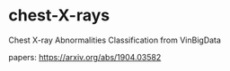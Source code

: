 # chest-X-rays
Chest X-ray Abnormalities Classification from VinBigData


papers:
https://arxiv.org/abs/1904.03582
